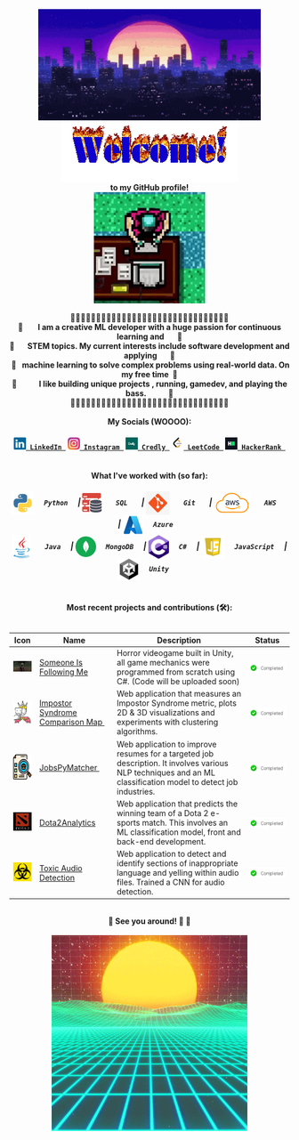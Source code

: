 <div align="center">
  <img src="readme-files/profile/city-night.gif" align="center" width="400" height="200"/>
</div>

<div align="center">
  <img src="readme-files/profile/welcome.gif" align="center">
</div>

<div align="center">
  <b> to my GitHub profile! </b>
</div>
  
<div align="center">
  <img src="readme-files/profile/biker-hotline-miami.gif" align="center" width="200" height="200">
</div>

<div align="center">
  <br/> 🦴🦴🦴🦴🦴🦴🦴🦴🦴🦴🦴🦴🦴🦴🦴🦴🦴🦴🦴🦴🦴🦴🦴🦴🦴🦴🦴🦴🦴🦴🦴 <br/>
  <b> 🦴‎ ‎ ‎ ‎‎‎ ‎ ‎  ‎ ‎ I am a creative ML developer with a huge passion for continuous learning and‎ ‎ ‎ ‎‎‎  ‎  ‎ ‎ 🦴</b> <br/>
  <b> 🦴 ‎ ‎ ‎ ‎ ‎ ‎ ‎STEM topics. My current interests include software development and applying‎ ‎ ‎ ‎  ‎ ‎ ‎ ‎🦴</b> <br/>
  <b>‎ 🦴‎‎  ‎ ‎ ‎machine learning‎ to‎‎ solve complex problems using real-world data. On my free time‎ ‎ ‎‎🦴 </b> <br/> 
  <b> 🦴‎ ‎ ‎ ‎ ‎ ‎ ‎ ‎ ‎ ‎ ‎ ‎ ‎I like building unique projects , running, gamedev, and playing the bass.‎ ‎ ‎ ‎ ‎‎ ‎‎ ‎ ‎ ‎ ‎ ‎ ‎ 🦴</b>
  <br/> 🦴🦴🦴🦴🦴🦴🦴🦴🦴🦴🦴🦴🦴🦴🦴🦴🦴🦴🦴🦴🦴🦴🦴🦴🦴🦴🦴🦴🦴🦴🦴 <br/>
</div>

<div align="center"> 
  <br/> <b> My Socials (WOOOO): </b> <br/>
</div>

<h4 align="center">
  <code><a href="https://www.linkedin.com/in/ernie-sumoso" title="LinkedIn"><img width="22" src="readme-files/socials/linkedin.svg"> LinkedIn </a></code> 
  <code><a href="https://www.instagram.com/ernieluds1403/" title="Instagram"><img width="22" src="readme-files/socials/instagram.svg"> Instagram </a></code>
  <code><a href="https://www.credly.com/users/ernie.ai" title="Credly"><img width="22" src="readme-files/socials/credly.png"> Credly </a></code>
  <code><a href="https://leetcode.com/u/ErnieSumoso/" title="LeetCode"><img width="22" src="readme-files/socials/leetcode.png"> LeetCode </a></code>
  <code><a href="https://www.hackerrank.com/profile/ErnieSumoso" title="HackerRank"><img width="22" src="readme-files/socials/hackerrank.png"> HackerRank </a></code>
</h4>

<div align="center"> 
  <br/> <b> What I've worked with (so far): </b> <br/>
</div>

<h5 align="center">
  <img align="center" height ="42px" src="readme-files/tools/python.png"> <code> <b> ‎‎‎Python </b> </code>  | 
  <img align="center" height ="35px" src="readme-files/tools/sql.png"> <code> <b> ‎ SQL‎  </b> </code>  | 
  <img align="center" height ="42px" src="readme-files/tools/git.jpg"> <code> <b> ‎ Git‎  </b> </code>  | 
  <img align="center" height ="37px" src="readme-files/tools/aws.png"> <code> <b> ‎ AWS‎  </b> </code>  | 
  <img align="center" height ="37px" src="readme-files/tools/azure.png"> <code> <b> Azure ‎‎</b> </code> <br>
  <img align="center" height ="42px" src="readme-files/tools/java.jpg"> <code> <b> ‎‎ Java </b> </code>  | 
  <img align="center" height ="37px" src="readme-files/tools/mongodb.svg"> <code> <b> MongoDB </b> </code>  | 
  <img align="center" height ="42px" src="readme-files/tools/csharp.png"> <code> <b> C# </b> </code>  | 
  <img align="center" height ="42px" src="readme-files/tools/javascript.webp"> <code> <b> JavaScript </b> </code> | 
  <img align="center" height ="38px" src="readme-files/tools/unity.png"> <code> <b> Unity  ‎‎</b> </code>
</h5>

<div align="center"> 
  <br/> <b> Most recent projects and contributions (🛠️): </b> <br/> <br/>
</div>

| Icon | Name | Description | Status |
|---|---|---|---|
| <img width="55" src="readme-files/projects/SIFM.png" /> | <a href="https://flakes1403.itch.io/someone-is-following-me"> Someone Is Following Me </a> | Horror videogame built in Unity, all game mechanics were programmed from scratch using C#. (Code will be uploaded soon) | <img align="center" width ="200px" src="readme-files/projects/completed.png"/> |
| <img height ="45" src="readme-files/projects/impostor-syndrome-comparison-map.jpg"/> | <a href=https://github.com/ErnieSumoso/impostor-syndrome-comparison-map> Impostor Syndrome Comparison Map </a>‎ ‎| Web application that measures an Impostor Syndrome metric, plots 2D & 3D visualizations and experiments with clustering algorithms.| <img align="center" width ="200px" src="readme-files/projects/completed.png"/> |
| <img height ="45" src="readme-files/projects/jobspymatcher.png"/> | <a href="https://github.com/NILodio/JobsPyMacher"> JobsPyMatcher </a>‎ ‎| Web application to improve resumes for a targeted job description. It involves various NLP techniques and an ML classification model to detect job industries. | <img align="center" width ="200px" src="readme-files/projects/completed.png"/> |
| <img width="55" src="readme-files/projects/dota2analytics.jpg" /> | <a href="https://github.com/NILodio/dota2Analytics"> Dota2Analytics </a> | Web application that predicts the winning team of a Dota 2 e-sports match. This involves an ML classification model, front and back-end development.| <img align="center" width ="200px" src="readme-files/projects/completed.png"/> |
| <img width="55" src="readme-files/projects/toxic-audio-detection.jpg" /> | <a href="https://github.com/NILodio/toxic-audio-detection"> Toxic Audio Detection </a> | Web application to detect and identify sections of inappropriate language and yelling within audio files. Trained a CNN for audio detection.| <img align="center" width ="200px" src="readme-files/projects/completed.png"/> |


<div align="center"> 
  <br/> <b>🦴 See you around! 💌 🦴</b> <br/> <br/> 
</div>

<div align="center">
  <img align="center" height ="352px" src="readme-files/profile/vaporwave.gif" >
</div>

<!--<div align="center"> 
  Here's 1 more in case you didn't have enough: 🦴
</div>-->



